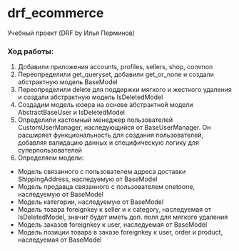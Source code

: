 # drf_ecommerce

Учебный проект (DRF by Илья Перминов)

### Ход работы:
1. Добавили приложения accounts, profiles, sellers, shop, common
2. Переопределили get_queryset, добавили get_or_none и создали абстрактную модель BaseModel
3. Переопределили delete для поддержки мягкого и жесткого удаления и создали абстрактную модель IsDeletedModel
4. Создадим модель юзера на основе абстрактной модели AbstractBaseUser и IsDeletedModel
5. Определили кастомный менеджер пользователей CustomUserManager, наследующийся от BaseUserManager.
Он расширяет функциональность для создания пользователей, добавляя валидацию данных и специфическую логику для суперпользователей
6. Определяем модели:
- Модель связанного с пользователем адреса доставки ShippingAddress, наследуемую от BaseModel
- Модель продавца связанного с пользователем onetoone, наследуемую от BaseModel
- Модель категории, наследуемую от BaseModel
- Модель товара foreignkey к seller и к category, наследуемая от IsDeletedModel, значит будет иметь доп. поля для мягкого удаления
- Модель заказов foreignkey к user, наследуемая от BaseModel
- Модель позиции товара в заказе foreignkey к user, order и product, наследуемая от BaseModel